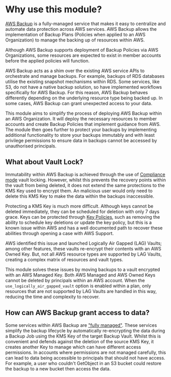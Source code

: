 # Why use this module?

[AWS Backup](https://docs.aws.amazon.com/aws-backup/latest/devguide/whatisbackup.html) is a fully-managed service that makes it easy to centralize and automate data protection across AWS services. AWS Backup allows the implementation of Backup Plans (Policies when applied to an AWS Organization) to manage the backing up of resources within AWS.

Although AWS Backup supports deployment of Backup Policies via AWS Organizations, some resources are expected to exist in member accounts before the applied policies will function.

AWS Backup acts as a shim over the existing AWS service APIs to orchestrate and manage backups. For example, backups of RDS databases utilise the existing snapshot mechanisms within RDS. Some services, like S3, do not have a native backup solution, so have implemented workflows specifically for AWS Backup. For this reason, AWS Backup behaves differently depending on the underlying resource type being backed up. In some cases, AWS Backup can grant unexpected access to your data.

This module aims to simplify the process of deploying AWS Backup within an AWS Organization. It will deploy the necessary resources to member accounts and create Backup Policies that implement guidance from AWS. The module then goes further to protect your backups by implementing additional functionality to store your backups immutably and with least privilege permissions to ensure data in backups cannot be accessed by unauthorised principals.

## What about Vault Lock?

Immutability within AWS Backup is achieved through the use of [Compliance mode](https://docs.aws.amazon.com/aws-backup/latest/devguide/vault-lock.html#backup-vault-lock-modes) vault locking. However, whilst this prevents the recovery points within the vault from being deleted, it does not extend the same protections to the KMS Key used to encrypt them. An malicious user would only need to delete this KMS Key to make the data within the backups inaccessible.

Protecting a KMS Key is much more difficult. Although keys cannot be deleted immediately, they can be scheduled for deletion with only 7 days grace. Keys can be protected through [Key Policies](https://docs.aws.amazon.com/kms/latest/developerguide/key-policies.html), such as removing the ability to schedule key deletions or update the key policy, but this is a known issue within AWS and has a well documented path to recover these abilities through opening a case with AWS Support.

AWS identified this issue and launched Logically Air Gapped (LAG) Vaults; among other features, these vaults re-encrypt their contents with an AWS Owned Key. But, not all AWS resource types are supported by LAG Vaults, creating a complex matrix of resources and vault types.

This module solves these issues by moving backups to a vault encrypted with an AWS Managed Key. Both AWS Managed and AWS Owned Keys cannot be deleted by principals within an AWS account. When the `use_logically_air_gapped_vault` option is enabled within a plan, only resources that are not supported by LAG Vaults are handled in this way, reducing the time and complexity to recover.

## How can AWS Backup grant access to data?

Some services within AWS Backup are ["fully managed"](https://docs.aws.amazon.com/aws-backup/latest/devguide/whatisbackup.html#full-management). These services simplify the backup lifecycle by automatically re-encrypting the data during a Backup Job using the KMS Key of the target Backup Vault. Whilst this is convenient and defends against the deletion of the source KMS Key, it creates another Key to manage which can have different access permissions. In accounts where permissions are not managed carefully, this can lead to data being accessible to principals that should not have access. For example, a user who couldn't GetObject in an S3 bucket could restore the backup to a new bucket then access the data.
